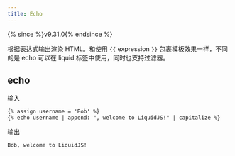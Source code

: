 ```yaml
---
title: Echo
---
```


{% since %}v9.31.0{% endsince %}

根据表达式输出渲染 HTML。和使用 `{{` expression `}}` 包裹模板效果一样，不同的是 echo 可以在 liquid 标签中使用，同时也支持过滤器。

## echo

输入
```liquid
{% assign username = 'Bob' %}
{% echo username | append: ", welcome to LiquidJS!" | capitalize %}
```

输出
```text
Bob, welcome to LiquidJS!
```
